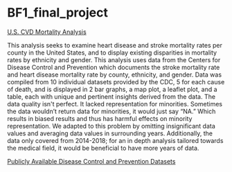 # BF1_final_project

[U.S. CVD Mortality Analysis](https://tokazakiuw.shinyapps.io/BF1-CVD_Mortality/ "link to shinyapps.io page")

This analysis seeks to examine heart disease and stroke mortality rates per county in the United States, and to display existing disparities in mortality rates by ethnicity and gender. This analysis uses data from the Centers for Disease Control and Prevention which documents the stroke mortality rate and heart disease mortality rate by county, ethnicity, and gender.  Data was compiled from 10 individual datasets provided by the CDC, 5 for each cause of death, and is displayed in 2 bar graphs, a map plot, a leaflet plot, and a table, each with unique and pertinent insights derived from the data. The data quality isn't perfect. It lacked representation for minorities. Sometimes the data wouldn’t return data for minorities, it would just say “NA.”  Which results in biased results and thus has harmful effects on minority representation. We adapted to this problem by omitting insignificant data values and averaging data values in surrounding years. Additionally, the data only covered from 2014-2018; for an in depth analysis tailored towards the medical field, it would be beneficial to have more years of data.

[Publicly Available Disease Control and Prevention Datasets ](https://catalog.data.gov/dataset?publisher=Centers+for+Disease+Control+and+Prevention&organization=hhs-gov/ "link to CDC Datasets")
